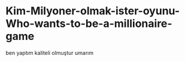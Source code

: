 # Kim-Milyoner-olmak-ister-oyunu-Who-wants-to-be-a-millionaire-game
ben yaptım kaliteli olmuştur umarım

